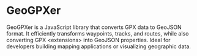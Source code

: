 # GeoGPXer
GeoGPXer is a JavaScript library that converts GPX data to GeoJSON format. It efficiently transforms waypoints, tracks, and routes, while also converting GPX &lt;extensions> into GeoJSON properties. Ideal for developers building mapping applications or visualizing geographic data.
